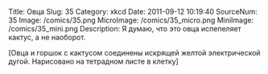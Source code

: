 Title: Овца 
Slug: 35 
Category: xkcd 
Date: 2011-09-12 10:19:40 
SourceNum: 35 
Image: /comics/35.png 
MicroImage: /comics/35_micro.png 
MiniImage: /comics/35_mini.png 
Description: Я думаю, что это овца испепеляет кактус, а не наоборот. 

[Овца и горшок с кактусом соединены искрящей желтой электрической дугой. Нарисовано на тетрадном листе в клетку]